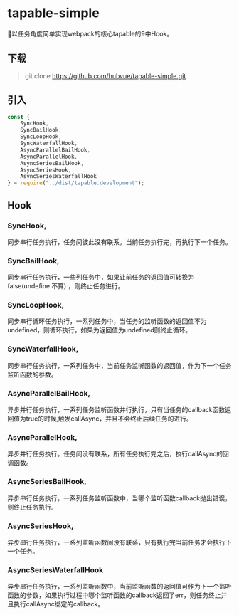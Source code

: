 # tapable-simple
🍑以任务角度简单实现webpack的核心tapable的9中Hook。
## 下载
> git clone https://github.com/hubvue/tapable-simple.git

## 引入 
```js
const {
    SyncHook,
    SyncBailHook,
    SyncLoopHook,
    SyncWaterfallHook,
    AsyncParallelBailHook,
    AsyncParallelHook,
    AsyncSeriesBailHook,
    AsyncSeriesHook,
    AsyncSeriesWaterfallHook
} = require("../dist/tapable.development");
```

## Hook

### SyncHook,
同步串行任务执行，任务间彼此没有联系。当前任务执行完，再执行下一个任务。
### SyncBailHook,
同步串行任务执行，一些列任务中，如果让前任务的返回值可转换为false(undefine 不算) ，则终止任务进行。
### SyncLoopHook,
同步串行循环任务执行，一系列任务中，当任务的监听函数的返回值不为undefined，则循环执行，如果为返回值为undefined则终止循环。
### SyncWaterfallHook,
同步串行任务执行，一系列任务中，当前任务监听函数的返回值，作为下一个任务监听函数的参数。
### AsyncParallelBailHook,
异步并行任务执行，一系列任务监听函数并行执行，只有当任务的callback函数返回值为true的时候,触发callAsync，并且不会终止后续任务的进行。
### AsyncParallelHook,
异步并行任务执行。任务间没有联系，所有任务执行完之后，执行callAsync的回调函数。
### AsyncSeriesBailHook,
异步串行任务执行，一系列任务监听函数中，当哪个监听函数callback抛出错误，则终止任务执行.
### AsyncSeriesHook,
异步串行任务执行，一系列监听函数间没有联系，只有执行完当前任务才会执行下一个任务。
### AsyncSeriesWaterfallHook
异步串行任务执行，一系列监听函数中，当前监听函数的返回值可作为下一个监听函数的参数，如果执行过程中哪个监听函数的callback返回了err，则任务终止并且执行callAsync绑定的callback。
